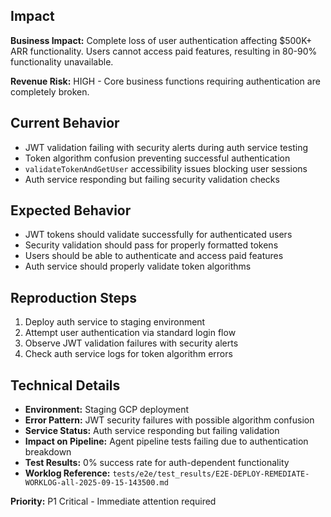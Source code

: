 ## Impact
**Business Impact:** Complete loss of user authentication affecting $500K+ ARR functionality. Users cannot access paid features, resulting in 80-90% functionality unavailable.

**Revenue Risk:** HIGH - Core business functions requiring authentication are completely broken.

## Current Behavior
- JWT validation failing with security alerts during auth service testing
- Token algorithm confusion preventing successful authentication
- `validateTokenAndGetUser` accessibility issues blocking user sessions
- Auth service responding but failing security validation checks

## Expected Behavior
- JWT tokens should validate successfully for authenticated users
- Security validation should pass for properly formatted tokens
- Users should be able to authenticate and access paid features
- Auth service should properly validate token algorithms

## Reproduction Steps
1. Deploy auth service to staging environment
2. Attempt user authentication via standard login flow
3. Observe JWT validation failures with security alerts
4. Check auth service logs for token algorithm errors

## Technical Details
- **Environment:** Staging GCP deployment
- **Error Pattern:** JWT security failures with possible algorithm confusion
- **Service Status:** Auth service responding but failing validation
- **Impact on Pipeline:** Agent pipeline tests failing due to authentication breakdown
- **Test Results:** 0% success rate for auth-dependent functionality
- **Worklog Reference:** `tests/e2e/test_results/E2E-DEPLOY-REMEDIATE-WORKLOG-all-2025-09-15-143500.md`

**Priority:** P1 Critical - Immediate attention required